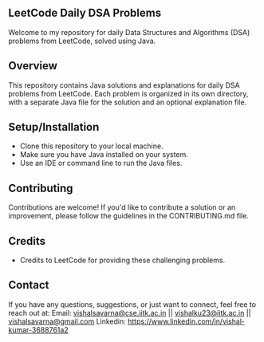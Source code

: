 ## LeetCode Daily DSA Problems

Welcome to my repository for daily Data Structures and Algorithms (DSA) problems from LeetCode, solved using Java.

## Overview

This repository contains Java solutions and explanations for daily DSA problems from LeetCode. 
Each problem is organized in its own directory, with a separate Java file for the solution and an optional explanation file.


## Setup/Installation

- Clone this repository to your local machine.
- Make sure you have Java installed on your system.
- Use an IDE or command line to run the Java files.


## Contributing

Contributions are welcome! If you'd like to contribute a solution or an improvement, please follow the guidelines in the CONTRIBUTING.md file.


## Credits

- Credits to LeetCode for providing these challenging problems.


## Contact

If you have any questions, suggestions, or just want to connect, feel free to reach out at:
Email: vishalsavarna@cse.iitk.ac.in || vishalku23@iitk.ac.in || vishalsavarna@gmail.com
Linkedin: https://www.linkedin.com/in/vishal-kumar-3688761a2



